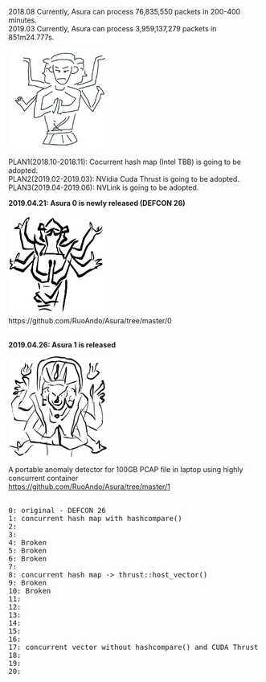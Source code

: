 2018.08 Currently, Asura can process 76,835,550 packets in 200-400 minutes.<br>
2019.03 Currently, Asura can process 3,959,137,279 packets in 851m24.777s.

<img src="asura.png" width=200 height=200>

PLAN1(2018.10-2018.11): Cocurrent hash map (Intel TBB) is going to be adopted.
<br>
PLAN2(2019.02-2019.03): NVidia Cuda Thrust is going to be adopted.
<br>
PLAN3(2019.04-2019.06): NVLink is going to be adopted.

<b>2019.04.21: Asura 0 is newly released (DEFCON 26)</b>

<img src="asura0.jpeg" width=200 height=200>
https://github.com/RuoAndo/Asura/tree/master/0
<br><br>

<b>2019.04.26: Asura 1 is released </b>

<img src="asura1.jpeg" width=200 height=200>

A portable anomaly detector for 100GB PCAP file in laptop using highly concurrent container<br>
https://github.com/RuoAndo/Asura/tree/master/1
<br><br>

<pre>
0: original - DEFCON 26
1: concurrent hash map with hashcompare()
2: 
3: 
4: Broken
5: Broken
6: Broken
7: 
8: concurrent hash map -> thrust::host_vector()
9: Broken
10: Broken
11: 
12: 
13: 
14: 
15: 
16: 
17: concurrent vector without hashcompare() and CUDA Thrust
18:
19:
20: 
</pre>
